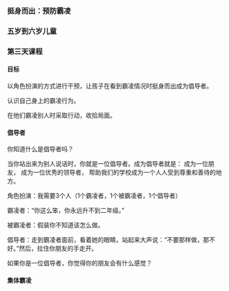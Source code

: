### 挺身而出：预防霸凌

### 五岁到六岁儿童

### 第三天课程

#### 目标

以角色扮演的方式进行干预，让孩子在看到霸凌情况时挺身而出成为倡导者。 

认识自己身上的霸凌行为。

在他们霸凌别人时采取行动，收拾局面。

#### 倡导者

你知道什么是倡导者吗？

当你站出来为别人说话时，你就是一位倡导者。成为倡导者就是：
成为一位朋友，
成为一位优秀的领导者，
帮助我们的学校成为一个人人受到尊重和善待的地方。

角色扮演：我需要3个人（1个霸凌者，1个被霸凌者，1个倡导者）

霸凌者：“你这么笨，你永远升不到二年级。”

被霸凌者：假装你不知道该怎么做。

倡导者：走到霸凌者面前，看着她的眼睛，站起来大声说：“不要那样做，那不好。”然后，拉住你朋友的手走开。

如果你是一位倡导者，你觉得你的朋友会有什么感觉？

#### 集体霸凌


